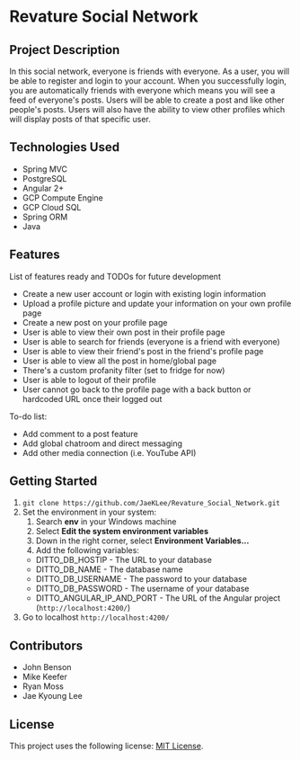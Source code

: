 # Revature Social Network

## Project Description

In this social network, everyone is friends with everyone. As a user, you will be able to register and login to your account. When you successfully login, you are automatically friends with everyone which means you will see a feed of everyone's posts. Users will be able to create a post and like other people's posts. Users will also have the ability to view other profiles which will display posts of that specific user.

## Technologies Used

* Spring MVC
* PostgreSQL
* Angular 2+
* GCP Compute Engine
* GCP Cloud SQL
* Spring ORM
* Java

## Features

List of features ready and TODOs for future development
* Create a new user account or login with existing login information
* Upload a profile picture and update your information on your own profile page
* Create a new post on your profile page
* User is able to view their own post in their profile page
* User is able to search for friends (everyone is a friend with everyone)
* User is able to view their friend's post in the friend's profile page
* User is able to view all the post in home/global page
* There's a custom profanity filter (set to fridge for now)
* User is able to logout of their profile
* User cannot go back to the profile page with a back button or hardcoded URL once their logged out

To-do list:
* Add comment to a post feature
* Add global chatroom and direct messaging
* Add other media connection (i.e. YouTube API)

## Getting Started
   
1. ``git clone https://github.com/JaeKLee/Revature_Social_Network.git``
2. Set the environment in your system: 
    1. Search **env** in your Windows machine 
    2. Select **Edit the system environment variables**
    3. Down in the right corner, select **Environment Variables...**
    4. Add the following variables:
      - DITTO_DB_HOSTIP - The URL to your database
      - DITTO_DB_NAME - The database name
      - DITTO_DB_USERNAME - The password to your database
      - DITTO_DB_PASSWORD - The username of your database
      - DITTO_ANGULAR_IP_AND_PORT - The URL of the Angular project (``http://localhost:4200/``)
3. Go to localhost ``http://localhost:4200/``

## Contributors
* John Benson
* Mike Keefer
* Ryan Moss
* Jae Kyoung Lee

## License

This project uses the following license: [MIT License](https://github.com/JaeKLee/Revature_Social_Network/blob/main/LICENSE).
